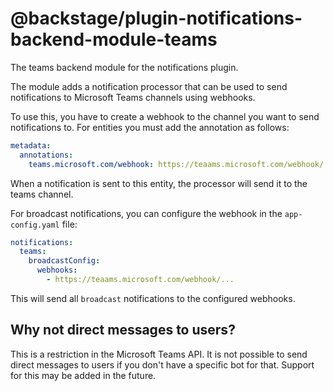 # @backstage/plugin-notifications-backend-module-teams

The teams backend module for the notifications plugin.

The module adds a notification processor that can be used to send notifications to Microsoft Teams
channels using webhooks.

To use this, you have to create a webhook to the channel you want to send notifications to.
For entities you must add the annotation as follows:

```yaml
metadata:
  annotations:
    teams.microsoft.com/webhook: https://teaams.microsoft.com/webhook/...
```

When a notification is sent to this entity, the processor will send it to the teams channel.

For broadcast notifications, you can configure the webhook in the `app-config.yaml` file:

```yaml
notifications:
  teams:
    broadcastConfig:
      webhooks:
        - https://teaams.microsoft.com/webhook/...
```

This will send all `broadcast` notifications to the configured webhooks.

## Why not direct messages to users?

This is a restriction in the Microsoft Teams API. It is not possible to send direct messages to users
if you don't have a specific bot for that. Support for this may be added in the future.
